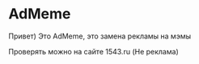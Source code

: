 # AdMeme

Привет)
Это AdMeme, это замена рекламы на мэмы


Проверять можно на сайте 1543.ru (Не реклама)
